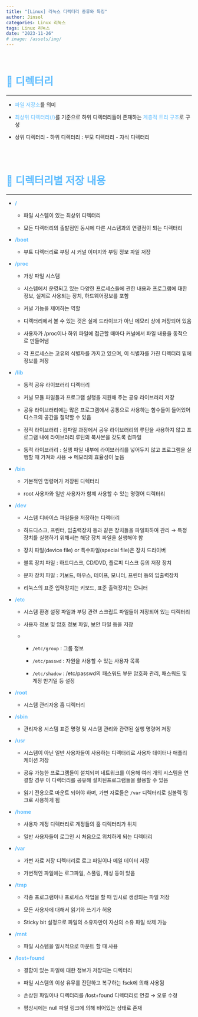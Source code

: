 ```yaml
---
title: "[Linux] 리눅스 디렉터리 종류와 특징"
author: Jinsol
categories: Linux 리눅스
tags: Linux 리눅스
date: "2023-11-26"
# image: /assets/img/
---
```


<br>

# <span style="color:#5FBDFF">🐧 디렉터리</span>
<hr>

- <span style="color:#5FBDFF">파일 저장소</span>를 의미

- <span style="color:#5FBDFF">최상위 디렉터리(/)</span>를 기준으로 하위 디렉터리들이 존재하는 <span style="color:#5FBDFF">계층적 트리 구조</span>로 구성

- 상위 디렉터리 - 하위 디렉터리 : 부모 디렉터리 - 자식 디렉터리

<br>
<br>

# <span style="color:#5FBDFF">🐧 디렉터리별 저장 내용</span>
<hr>

- **<span style="color:#5FBDFF">/</span>**

    - 파일 시스템이 있는 최상위 디렉터리

    - 모든 디렉터리의 출발점인 동시에 다른 시스템과의 연결점이 되는 디렉터리

- **<span style="color:#5FBDFF">/boot</span>**

    - 부트 디렉터리로 부팅 시 커널 이미지와 부팅 정보 파일 저장

- **<span style="color:#5FBDFF">/proc</span>**

    - 가상 파일 시스템

    - 시스템에서 운영되고 있는 다양한 프로세스들에 관한 내용과 프로그램에 대한 정보, 실제로 사용되는 장치, 하드웨어정보를 포함

    - 커널 기능을 제어하는 역할

    - 디렉터리에서 볼 수 있는 것은 실제 드라이브가 아닌 메모리 상에 저장되어 있음

    - 사용자가 /proc이나 하위 파일에 접근할 때마다 커널에서 파일 내용을 동적으로 만들어냄

    - 각 프로세스는 고유의 식별자를 가지고 있으며, 이 식별자를 가진 디렉터리 밑에 정보를 저장

- **<span style="color:#5FBDFF">/lib</span>**

    - 동적 공유 라이브러리 디렉터리

    - 커널 모듈 파일들과 프로그램 실행을 지원해 주는 공유 라이브러리 저장

    - 공유 라이브러리에는 많은 프로그램에서 공통으로 사용하는 함수들이 들어있어 디스크의 공간을 절약할 수 있음

    - 정적 라이브러리 : 컴파일 과정에서 공유 라이브러리의 루틴을 사용하지 않고 프로그램 내에 라이브러리 루틴의 복사본을 갖도록 컴파일

    - 동적 라이브러리 : 실행 파일 내부에 라이브러리를 넣어두지 않고 프로그램을 실행할 때 가져와 사용 → 메모리의 효율성이 높음

- **<span style="color:#5FBDFF">/bin</span>**

    - 기본적인 명령어가 저장된 디렉터리

    - root 사용자와 일반 사용자가 함꼐 사용할 수 있는 명령어 디렉터리

- **<span style="color:#5FBDFF">/dev</span>**

    - 시스템 디바이스 파일들을 저장하는 디렉터리

    - 하드디스크, 프린터, 입출력장치 등과 같은 장치들을 파일화하여 관리 → 특정 장치를 실행하기 위해서는 해당 장치 파일을 실행해야 함

    - 장치 파일(device file) or 특수파일(special file)은 장치 드라이버

    - 블록 장치 파일 : 하드디스크, CD/DVD, 플로피 디스크 등의 저장 장치

    - 문자 장치 파일 : 키보드, 마우스, 테이프, 모니터, 프린터 등의 입출력장치

    - 리눅스의 표준 입력장치는 키보드, 표준 출력장치는 모니터

- **<span style="color:#5FBDFF">/etc</span>**

    - 시스템 환경 설정 파일과 부팅 관련 스크립트 파일들이 저장되어 있는 디렉터리

    - 사용자 정보 및 암호 정보 파일, 보안 파일 등을 저장

    -  - `/etc/group` : 그룹 정보
       
       - `/etc/passwd` : 자원을 사용할 수 있는 사용자 목록
       
       - `/etc/shadow` : /etc/passwd의 패스워드 부분 암호화 관리, 패스워드 및 계정 만기일 등 설정

- **<span style="color:#5FBDFF">/root</span>**

    - 시스템 관리자용 홈 디렉터리

- **<span style="color:#5FBDFF">/sbin</span>**

    - 관리자용 시스템 표준 명령 및 시스템 관리와 관련된 실행 명령어 저장

- **<span style="color:#5FBDFF">/usr</span>**

    - 시스템이 아닌 일반 사용자들이 사용하는 디렉터리로 사용자 데이터나 애플리케이션 저장

    - 공유 가능한 프로그램들이 설치되며 네트워크를 이용해 여러 개의 시스템을 연결할 경우 이 디렉터리를 공유해 설치된프로그램들을 활용할 수 있음

    - 읽기 전용으로 마운트 되어야 하며, 가변 자료들은 `/var` 디렉터리로 심볼릭 링크로 사용하게 됨

- **<span style="color:#5FBDFF">/home</span>**

    - 사용자 계정 디렉터리로 계정들의 홈 디렉터리가 위치

    - 일반 사용자들이 로그인 시 처음으로 위치하게 되는 디렉터리

- **<span style="color:#5FBDFF">/var</span>**

    - 가변 자료 저장 디렉터리로 로그 파일이나 메일 데이터 저장

    - 가변적인 파일에는 로그파일, 스풀링, 캐싱 등이   있음

- **<span style="color:#5FBDFF">/tmp</span>**

    - 각종 프로그램이나 프로세스 작업을 할 때 임시로 생성되는 파일 저장

    - 모든 사용자에 대해서 읽기와 쓰기가 허용

    - Sticky bit 설정으로 파일의 소유자만이 자신의 소유 파일 삭제 가능

- **<span style="color:#5FBDFF">/mnt</span>**

    - 파일 시스템을 일시적으로 마운트 할 때 사용

- **<span style="color:#5FBDFF">/lost+found</span>**

    - 결함이 있는 파일에 대한 정보가 저장되는 디렉터리

    - 파일 시스템의 이상 유무를 진단하고 복구하는 fsck에 의해 사용됨

    - 손상된 파일이나 디렉터리를 /lost+found 디렉터리로 연결 → 오류 수정

    - 평상시에는 null 파일 링크에 의해 비어있는 상태로 존재